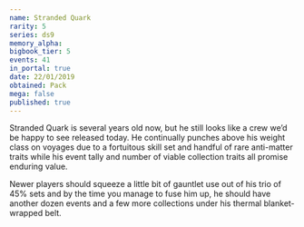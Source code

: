 ```yaml
---
name: Stranded Quark
rarity: 5
series: ds9
memory_alpha:
bigbook_tier: 5
events: 41
in_portal: true
date: 22/01/2019
obtained: Pack
mega: false
published: true
---
```


Stranded Quark is several years old now, but he still looks like a crew we’d be happy to see released today. He continually punches above his weight class on voyages due to a fortuitous skill set and handful of rare anti-matter traits while his event tally and number of viable collection traits all promise enduring value.

Newer players should squeeze a little bit of gauntlet use out of his trio of 45% sets and by the time you manage to fuse him up, he should have another dozen events and a few more collections under his thermal blanket-wrapped belt.

